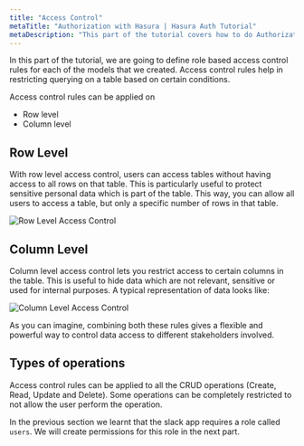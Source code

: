 ```yaml
---
title: "Access Control"
metaTitle: "Authorization with Hasura | Hasura Auth Tutorial"
metaDescription: "This part of the tutorial covers how to do Authorization in Hasura GraphQL Engine by defining role based access control rules for the models."
---
```


In this part of the tutorial, we are going to define role based access control rules for each of the models that we created. Access control rules help in restricting querying on a table based on certain conditions.

Access control rules can be applied on

- Row level
- Column level

## Row Level

With row level access control, users can access tables without having access to all rows on that table. This is particularly useful to protect sensitive personal data which is part of the table. This way, you can allow all users to access a table, but only a specific number of rows in that table.

![Row Level Access Control](https://graphql-engine-cdn.hasura.io/learn-hasura/assets/graphql-hasura-auth/row-level-access-control.png)

## Column Level

Column level access control lets you restrict access to certain columns in the table. This is useful to hide data which are not relevant, sensitive or used for internal purposes. A typical representation of data looks like:

![Column Level Access Control](https://graphql-engine-cdn.hasura.io/learn-hasura/assets/graphql-hasura-auth/column-level-access-control.png)

As you can imagine, combining both these rules gives a flexible and powerful way to control data access to different stakeholders involved.

## Types of operations

Access control rules can be applied to all the CRUD operations (Create, Read, Update and Delete). Some operations can be completely restricted to not allow the user perform the operation.

In the previous section we learnt that the slack app requires a role called `users`. We will create permissions for this role in the next part.